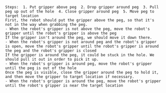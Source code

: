 
    Steps:  1. Put gripper above peg  2. Drop gripper around peg  3. Pull peg up out of the hole  4. Close gripper around peg  5. Move peg to target location
    First, the robot should put the gripper above the peg, so that it's not in the way when grabbing the peg.
    - When the robot's gripper is not above the peg, move the robot's gripper until the robot's gripper is above the peg
    If the gripper isn't around the peg, we should move it down there.
    - When the robot's gripper is not around peg and the robot's gripper is open, move the robot's gripper until the robot's gripper is around the peg and the robot's gripper is closed
    If the gripper is around the peg, it could be stuck in the hole. We should pull it out in order to pick it up.
    - When the robot's gripper is around peg, move the robot's gripper until the peg is out of the hole
    Once the peg is visible, close the gripper around the peg to hold it, and then move the gripper to target location if necessary.
    - When the robot's gripper is around the peg, move the robot's gripper until the robot's gripper is near the target location
